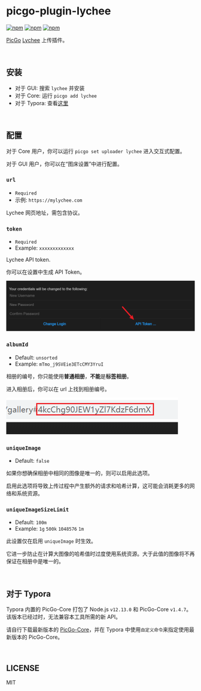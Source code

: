 # picgo-plugin-lychee

[![npm](https://img.shields.io/npm/v/picgo-plugin-lychee?label=NPM&logo=npm)](https://www.npmjs.com/package/picgo-plugin-lychee) [![npm](https://img.shields.io/npm/dm/picgo-plugin-lychee?label=Downloads&logo=npm)](https://www.npmjs.com/package/picgo-plugin-lychee) [![npm](https://img.shields.io/npm/l/picgo-plugin-lychee?label=License&logo=npm)](https://github.com/ttionya/picgo-plugin-lychee/blob/master/LICENSE)

[PicGo](https://github.com/PicGo/PicGo-Core) [Lychee](https://github.com/LycheeOrg/Lychee) 上传插件。

<br>

## 安装

- 对于 GUI: 搜索 `lychee` 并安装
- 对于 Core: 运行 `picgo add lychee`
- 对于 Typora: 查看[这里](#对于-typora)

<br>

## 配置

对于 Core 用户，你可以运行 `picgo set uploader lychee` 进入交互式配置。

对于 GUI 用户，你可以在“图床设置”中进行配置。

### `url`

- `Required`
- 示例: `https://mylychee.com`

Lychee 网页地址，需包含协议。

### `token`

- `Required`
- Example: `xxxxxxxxxxxxx`

Lychee API token.

你可以在设置中生成 API Token。

![](https://raw.githubusercontent.com/ttionya/picgo-plugin-lychee/master/assets/20230820144556.png)

### `albumId`

- Default: `unsorted`
- Example: `mTmo_j9SVEie3ETcCMY3YruI`

相册的编号，你只能使用**普通相册**，**不能**是**标签相册**。

进入相册后，你可以在 url 上找到相册编号。

![](https://raw.githubusercontent.com/ttionya/picgo-plugin-lychee/master/assets/20230820145149.png)

### `uniqueImage`

- Default: `false`

如果你想确保相册中相同的图像是唯一的，则可以启用此选项。

启用此选项将导致上传过程中产生额外的请求和哈希计算，这可能会消耗更多的网络和系统资源。

### `uniqueImageSizeLimit`

- Default: `100m`
- Example: `1g` `500k` `1048576` `1m`

此设置仅在启用 `uniqueImage` 时生效。

它进一步防止在计算大图像的哈希值时过度使用系统资源。大于此值的图像将不再保证在相册中是唯一的。

<br>

## 对于 Typora

Typora 内置的 PicGo-Core 打包了 Node.js `v12.13.0` 和 PicGo-Core `v1.4.7`。该版本已经过时，无法兼容本工具所需的新 API。

请自行下载最新版本的 [PicGo-Core](https://github.com/PicGo/PicGo-Core)，并在 Typora 中使用`自定义命令`来指定使用最新版本的 PicGo-Core。

<br>

## LICENSE

MIT
